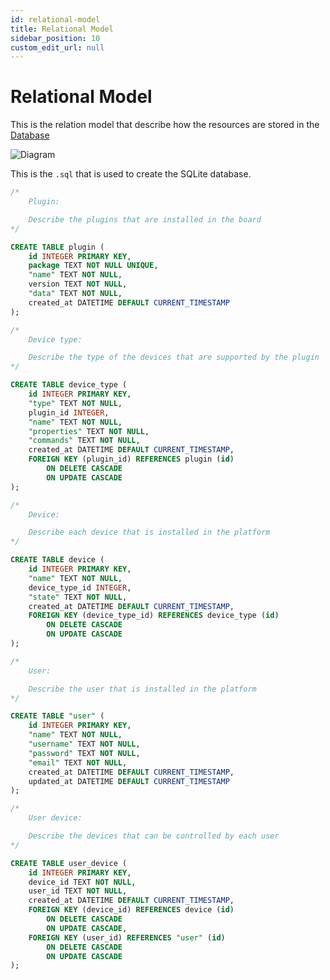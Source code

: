 ```yaml
---
id: relational-model
title: Relational Model
sidebar_position: 10
custom_edit_url: null
---
```


# Relational Model

This is the relation model that describe how the resources are stored in the [Database](/docs/djinn-board/architecture/persistance-layer#database)

![Diagram](/img/relational_model_diagram.png)

This is the `.sql` that is used to create the SQLite database.

```sql title="djinn.sql"
/*
	Plugin:

	Describe the plugins that are installed in the board
*/

CREATE TABLE plugin (
	id INTEGER PRIMARY KEY,
	package TEXT NOT NULL UNIQUE,
	"name" TEXT NOT NULL,
	version TEXT NOT NULL,
	"data" TEXT NOT NULL,
	created_at DATETIME DEFAULT CURRENT_TIMESTAMP
);

/*
	Device type:

	Describe the type of the devices that are supported by the plugin
*/

CREATE TABLE device_type (
	id INTEGER PRIMARY KEY,
	"type" TEXT NOT NULL,
	plugin_id INTEGER,
	"name" TEXT NOT NULL,
	"properties" TEXT NOT NULL,
	"commands" TEXT NOT NULL,
	created_at DATETIME DEFAULT CURRENT_TIMESTAMP,
	FOREIGN KEY (plugin_id) REFERENCES plugin (id)
		ON DELETE CASCADE
		ON UPDATE CASCADE
);

/*
	Device:

	Describe each device that is installed in the platform
*/

CREATE TABLE device (
	id INTEGER PRIMARY KEY,
	"name" TEXT NOT NULL,
	device_type_id INTEGER,
	"state" TEXT NOT NULL,
	created_at DATETIME DEFAULT CURRENT_TIMESTAMP,
	FOREIGN KEY (device_type_id) REFERENCES device_type (id)
		ON DELETE CASCADE
		ON UPDATE CASCADE
);

/*
	User:

	Describe the user that is installed in the platform
*/

CREATE TABLE "user" (
	id INTEGER PRIMARY KEY,
	"name" TEXT NOT NULL,
	"username" TEXT NOT NULL,
	"password" TEXT NOT NULL,
	"email" TEXT NOT NULL,
	created_at DATETIME DEFAULT CURRENT_TIMESTAMP,
	updated_at DATETIME DEFAULT CURRENT_TIMESTAMP
);

/*
	User device:

	Describe the devices that can be controlled by each user
*/

CREATE TABLE user_device (
	id INTEGER PRIMARY KEY,
	device_id TEXT NOT NULL,
	user_id TEXT NOT NULL,
	created_at DATETIME DEFAULT CURRENT_TIMESTAMP,
	FOREIGN KEY (device_id) REFERENCES device (id)
		ON DELETE CASCADE
		ON UPDATE CASCADE,
	FOREIGN KEY (user_id) REFERENCES "user" (id)
		ON DELETE CASCADE
		ON UPDATE CASCADE
);
```
